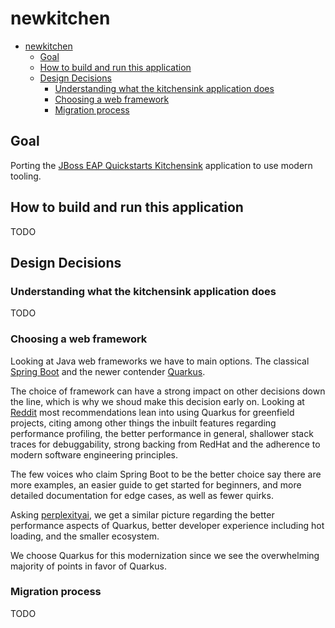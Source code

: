 # newkitchen

* [newkitchen](#newkitchen)
  * [Goal](#goal)
  * [How to build and run this application](#how-to-build-and-run-this-application)
  * [Design Decisions](#design-decisions)
    * [Understanding what the kitchensink application does](#understanding-what-the-kitchensink-application-does)
    * [Choosing a web framework](#choosing-a-web-framework)
    * [Migration process](#migration-process)

## Goal

Porting the [JBoss EAP Quickstarts Kitchensink](https://github.com/jboss-developer/jboss-eap-quickstarts/tree/8.0.x/kitchensink) application to use modern tooling.

## How to build and run this application

TODO

## Design Decisions

### Understanding what the kitchensink application does

TODO

### Choosing a web framework

Looking at Java web frameworks we have to main options. The classical [Spring Boot](https://spring.io/projects/spring-boot) and the newer contender [Quarkus](https://quarkus.io/).

The choice of framework can have a strong impact on other decisions down the line, which is why we shoud make this decision early on. Looking at [Reddit](https://www.reddit.com/r/java/comments/132w9rn/would_you_choose_spring_or_quarkus_for_a_new_set/) most recommendations lean into using Quarkus for greenfield projects, citing among other things the inbuilt features regarding performance profiling, the better performance in general, shallower stack traces for debuggability, strong backing from RedHat and the adherence to modern software engineering principles.

The few voices who claim Spring Boot to be the better choice say there are more examples, an easier guide to get started for beginners, and more detailed documentation for edge cases, as well as fewer quirks.

Asking [perplexityai](https://www.perplexity.ai), we get a similar picture regarding the better performance aspects of Quarkus, better developer experience including hot loading, and the smaller ecosystem.

We choose Quarkus for this modernization since we see the overwhelming majority of points in favor of Quarkus.

### Migration process

TODO


